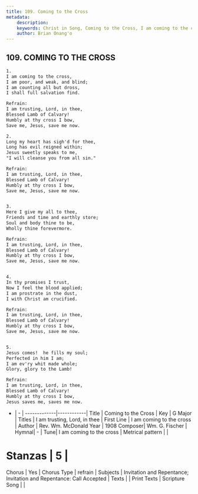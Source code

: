 ```yaml
---
title: 109. Coming to the Cross
metadata:
    description: 
    keywords: Christ in Song, Coming to the Cross, I am coming to the cross, I am trusting, Lord, in thee
    author: Brian Onang'o
---
```



## 109. COMING TO THE CROSS

```txt
1.
I am coming to the cross,
I am poor, and weak, and blind;
I am counting all but dross,
I shall full salvation find.

Refrain:
I am trusting, Lord, in thee,
Blessed Lamb of Calvary!
Humbly at thy cross I bow,
Save me, Jesus, save me now.

2.
Long my heart has sigh'd for thee,
Long has evil reigned within;
Jesus sweetly speaks to me,
"I will cleanse you from all sin." 

Refrain:
I am trusting, Lord, in thee,
Blessed Lamb of Calvary!
Humbly at thy cross I bow,
Save me, Jesus, save me now.


3.
Here I give my all to thee,
Friends and time and earthly store;
Soul and body thine to be,
Wholly thine forevermore. 

Refrain:
I am trusting, Lord, in thee,
Blessed Lamb of Calvary!
Humbly at thy cross I bow,
Save me, Jesus, save me now.


4.
In thy promises I trust,
Now I feel the blood applied;
I am prostrate in the dust,
I with Christ am crucified. 

Refrain:
I am trusting, Lord, in thee,
Blessed Lamb of Calvary!
Humbly at thy cross I bow,
Save me, Jesus, save me now.


5.
Jesus comes!  he fills my soul;
Perfected in him I am;
I am ev'ry whit made whole;
Glory, glory to the Lamb!  

Refrain:
I am trusting, Lord, in thee,
Blessed Lamb of Calvary!
Humbly at thy cross I bow,
Jesus saves me, saves me now.
```

- |   -  |
-------------|------------|
Title | Coming to the Cross |
Key | G Major |
Titles | I am trusting, Lord, in thee |
First Line | I am coming to the cross |
Author | Rev. Wm. McDonald
Year | 1908
Composer| Wm. G. Fischer |
Hymnal|  - |
Tune| I am coming to the cross |
Metrical pattern | |
# Stanzas | 5 |
Chorus | Yes |
Chorus Type | refrain |
Subjects | Invitation and Repentance; Invitation and Repentance: Call Accepted |
Texts |  |
Print Texts | 
Scripture Song |  |
  
